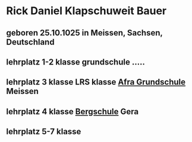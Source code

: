 # Rick Daniel Klapschuweit Bauer

## geboren 25.10.1025 in Meissen, Sachsen, Deutschland

## lehrplatz 1-2 klasse grundschule .....
## lehrplatz 3 klasse LRS klasse [Afra Grundschule](https://commons.wikimedia.org/wiki/File:Meissen_Afra_Grundschule.jpg) Meissen
## lehrplatz 4 klasse [Bergschule](https://gera-bergschule.de/) Gera
## lehrplatz 5-7 klasse 